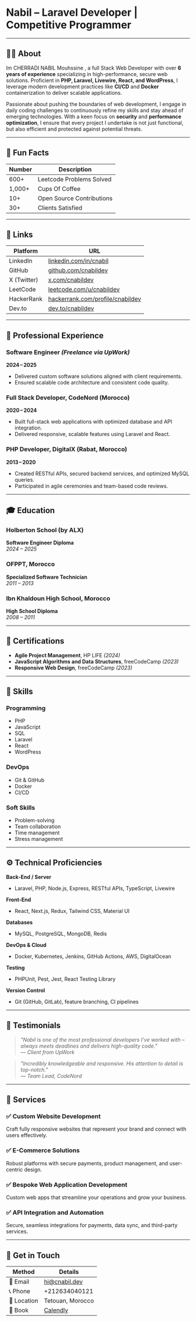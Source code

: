 # Nabil – Laravel Developer | Competitive Programmer

---

## 🧑‍💻 About

Im CHERRADI NABIL Mouhssine , a full Stack Web Developer with over **6 years of experience** specializing in high-performance, secure web solutions. Proficient in **PHP, Laravel, Livewire, React, and WordPress**, I leverage modern development practices like **CI/CD** and **Docker** containerization to deliver scalable applications.

Passionate about pushing the boundaries of web development, I engage in daily coding challenges to continuously refine my skills and stay ahead of emerging technologies. With a keen focus on **security** and **performance optimization**, I ensure that every project I undertake is not just functional, but also efficient and protected against potential threats.

---

## 🎉 Fun Facts

| Number | Description                  |
|--------|------------------------------|
| 600+   | Leetcode Problems Solved     |
| 1,000+ | Cups Of Coffee               |
| 10+    | Open Source Contributions    |
| 30+    | Clients Satisfied            |

---

## 🔗 Links

| Platform     | URL                                               |
|--------------|---------------------------------------------------|
| LinkedIn     | [linkedin.com/in/cnabil](https://www.linkedin.com/in/cnabil/) |
| GitHub       | [github.com/cnabildev](https://github.com/cnabildev)         |
| X (Twitter)  | [x.com/cnabildev](https://x.com/cnabildev)                   |
| LeetCode     | [leetcode.com/u/cnabildev](https://leetcode.com/u/cnabildev/) |
| HackerRank   | [hackerrank.com/profile/cnabildev](https://www.hackerrank.com/profile/cnabildev) |
| Dev.to       | [dev.to/cnabildev](https://dev.to/cnabildev)                 |

---

## 💼 Professional Experience

### **Software Engineer** *(Freelance via UpWork)*  
**2024 – 2025**  
- Delivered custom software solutions aligned with client requirements.  
- Ensured scalable code architecture and consistent code quality.

### **Full Stack Developer**, CodeNord (Morocco)  
**2020 – 2024**  
- Built full-stack web applications with optimized database and API integration.  
- Delivered responsive, scalable features using Laravel and React.

### **PHP Developer**, DigitalX (Rabat, Morocco)  
**2013 – 2020**  
- Created RESTful APIs, secured backend services, and optimized MySQL queries.  
- Participated in agile ceremonies and team-based code reviews.

---

## 🎓 Education

### **Holberton School (by ALX)**  
**Software Engineer Diploma**  
*2024 – 2025*

### **OFPPT, Morocco**  
**Specialized Software Technician**  
*2011 – 2013*

### **Ibn Khaldoun High School, Morocco**  
**High School Diploma**  
*2008 – 2011*

---

## 🏅 Certifications

- **Agile Project Management**, HP LIFE *(2024)*  
- **JavaScript Algorithms and Data Structures**, freeCodeCamp *(2023)*  
- **Responsive Web Design**, freeCodeCamp *(2023)*  

---

## 🔧 Skills

### **Programming**

- PHP  
- JavaScript  
- SQL  
- Laravel  
- React  
- WordPress  

### **DevOps**

- Git & GitHub  
- Docker  
- CI/CD  

### **Soft Skills**

- Problem-solving  
- Team collaboration  
- Time management  
- Stress management  

---

## ⚙️ Technical Proficiencies

**Back‑End / Server**  
- Laravel, PHP, Node.js, Express, RESTful APIs, TypeScript, Livewire

**Front‑End**  
- React, Next.js, Redux, Tailwind CSS, Material UI

**Databases**  
- MySQL, PostgreSQL, MongoDB, Redis

**DevOps & Cloud**  
- Docker, Kubernetes, Jenkins, GitHub Actions, AWS, DigitalOcean

**Testing**  
- PHPUnit, Pest, Jest, React Testing Library

**Version Control**  
- Git (GitHub, GitLab), feature branching, CI pipelines

---

## 💬 Testimonials

> *"Nabil is one of the most professional developers I’ve worked with – always meets deadlines and delivers high-quality code."*  
> — *Client from UpWork*

> *"Incredibly knowledgeable and responsive. His attention to detail is top-notch."*  
> — *Team Lead, CodeNord*

---

## 🎯 Services

### ✅ Custom Website Development  
Craft fully responsive websites that represent your brand and connect with users effectively.

### ✅ E-Commerce Solutions  
Robust platforms with secure payments, product management, and user-centric design.

### ✅ Bespoke Web Application Development  
Custom web apps that streamline your operations and grow your business.

### ✅ API Integration and Automation  
Secure, seamless integrations for payments, data sync, and third-party services.

---

## 📍 Get in Touch

| Method     | Details                            |
|------------|------------------------------------|
| 📧 Email   | hi@cnabil.dev                      |
| 📞 Phone   | +212634040121                      |
| 📍 Location| Tetouan, Morocco                   |
| 📅 Book    | [Calendly](https://calendly.com/cnabildev) |
